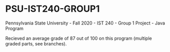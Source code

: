 # PSU-IST240-GROUP1
Pennsylvania State University - Fall 2020 - IST 240 - Group 1 Project - Java Program

Recieved an average grade of 87 out of 100 on this program (multiple graded parts, see branches).
